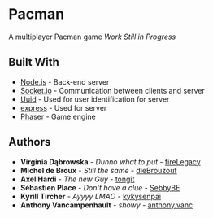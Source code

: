 # Pacman
A multiplayer Pacman game *Work Still in Progress*
## Built With

* [Node.js](https://nodejs.org/) - Back-end server
* [Socket.io](https://nodejs.org/en/) - Communication between clients and server
* [Uuid](https://www.npmjs.com/package/uuid) - Used for user identification for server
* [express](https://www.npmjs.com/package/express) - Used for server
* [Phaser](https://phaser.io/) - Game engine


## Authors

* **Virginia Dąbrowska** - *Dunno what to put* - [fireLegacy](https://gitlab.com/fireLegacy)
* **Michel de Broux** - *Still the same* - [dieBrouzouf](https://gitlab.com/dieBrouzouf)
* **Axel Hardi** - *The new Guy* - [tongit](https://gitlab.com/tongit)
* **Sébastien Place** - *Don't have a clue* - [SebbyBE](https://github.com/SebbyBE)
* **Kyrill Tircher** - *Ayyyy LMAO* - [kykysenpai](https://github.com/kykysenpai)
* **Anthony Vancampenhault** - *showy* - [anthony.vanc](https://gitlab.com/anthony.vanc)